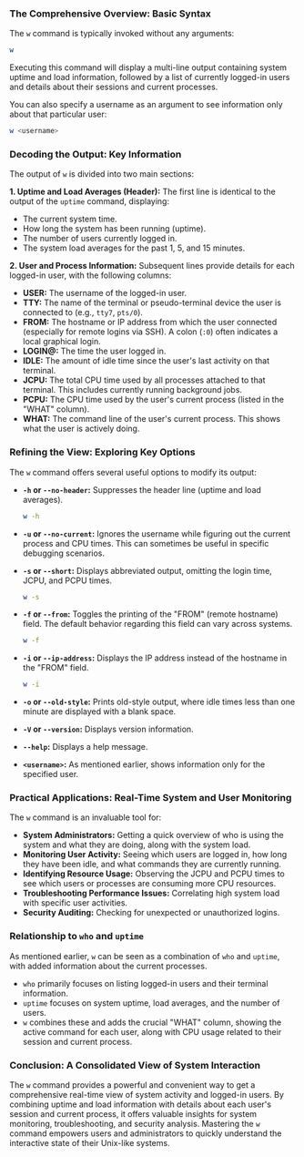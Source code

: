 ### The Comprehensive Overview: Basic Syntax

The `w` command is typically invoked without any arguments:

```bash
w
```

Executing this command will display a multi-line output containing system uptime and load information, followed by a list of currently logged-in users and details about their sessions and current processes.

You can also specify a username as an argument to see information only about that particular user:

```bash
w <username>
```

### Decoding the Output: Key Information

The output of `w` is divided into two main sections:

**1. Uptime and Load Averages (Header):** The first line is identical to the output of the `uptime` command, displaying:

- The current system time.
- How long the system has been running (uptime).
- The number of users currently logged in.
- The system load averages for the past 1, 5, and 15 minutes.

**2. User and Process Information:** Subsequent lines provide details for each logged-in user, with the following columns:

- **USER:** The username of the logged-in user.
- **TTY:** The name of the terminal or pseudo-terminal device the user is connected to (e.g., `tty7`, `pts/0`).
- **FROM:** The hostname or IP address from which the user connected (especially for remote logins via SSH). A colon (`:0`) often indicates a local graphical login.
- **LOGIN@:** The time the user logged in.
- **IDLE:** The amount of idle time since the user's last activity on that terminal.
- **JCPU:** The total CPU time used by all processes attached to that terminal. This includes currently running background jobs.
- **PCPU:** The CPU time used by the user's current process (listed in the "WHAT" column).
- **WHAT:** The command line of the user's current process. This shows what the user is actively doing.

### Refining the View: Exploring Key Options

The `w` command offers several useful options to modify its output:

- **`-h` or `--no-header`:** Suppresses the header line (uptime and load averages).

  ```bash
  w -h
  ```

- **`-u` or `--no-current`:** Ignores the username while figuring out the current process and CPU times. This can sometimes be useful in specific debugging scenarios.
- **`-s` or `--short`:** Displays abbreviated output, omitting the login time, JCPU, and PCPU times.

  ```bash
  w -s
  ```

- **`-f` or `--from`:** Toggles the printing of the "FROM" (remote hostname) field. The default behavior regarding this field can vary across systems.

  ```bash
  w -f
  ```

- **`-i` or `--ip-address`:** Displays the IP address instead of the hostname in the "FROM" field.

  ```bash
  w -i
  ```

- **`-o` or `--old-style`:** Prints old-style output, where idle times less than one minute are displayed with a blank space.
- **`-V` or `--version`:** Displays version information.
- **`--help`:** Displays a help message.
- **`<username>`:** As mentioned earlier, shows information only for the specified user.

### Practical Applications: Real-Time System and User Monitoring

The `w` command is an invaluable tool for:

- **System Administrators:** Getting a quick overview of who is using the system and what they are doing, along with the system load.
- **Monitoring User Activity:** Seeing which users are logged in, how long they have been idle, and what commands they are currently running.
- **Identifying Resource Usage:** Observing the JCPU and PCPU times to see which users or processes are consuming more CPU resources.
- **Troubleshooting Performance Issues:** Correlating high system load with specific user activities.
- **Security Auditing:** Checking for unexpected or unauthorized logins.

### Relationship to `who` and `uptime`

As mentioned earlier, `w` can be seen as a combination of `who` and `uptime`, with added information about the current processes.

- `who` primarily focuses on listing logged-in users and their terminal information.
- `uptime` focuses on system uptime, load averages, and the number of users.
- `w` combines these and adds the crucial "WHAT" column, showing the active command for each user, along with CPU usage related to their session and current process.

### Conclusion: A Consolidated View of System Interaction

The `w` command provides a powerful and convenient way to get a comprehensive real-time view of system activity and logged-in users. By combining uptime and load information with details about each user's session and current process, it offers valuable insights for system monitoring, troubleshooting, and security analysis. Mastering the `w` command empowers users and administrators to quickly understand the interactive state of their Unix-like systems.
